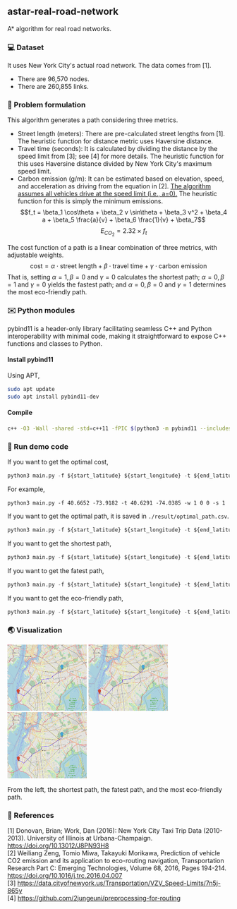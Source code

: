 ## astar-real-road-network
A* algorithm for real road networks.
### :computer: Dataset
It uses New York City's actual road network.
The data comes from [1].
- There are 96,570 nodes.
- There are 260,855 links.
### :memo: Problem formulation
This algorithm generates a path considering three metrics.
- Street length (meters): There are pre-calculated street lengths from [1]. The heuristic function for distance metric uses Haversine distance.
- Travel time (seconds): It is calculated by dividing the distance by the speed limit from [3]; see [4] for more details. The heuristic function for this uses Haversine distance divided by New York City's maximum speed limit.
- Carbon emission (g/m): It can be estimated based on elevation, speed, and acceleration as driving from the equation in [2]. <ins>The algorithm assumes all vehicles drive at the speed limit (i.e., a=0).</ins> The heuristic function for this is simply the minimum emissions.  
$$f_t = \beta_1 \cos\theta + \beta_2 v \sin\theta + \beta_3 v^2 + \beta_4 a + \beta_5 \frac{a}{v} + \beta_6 \frac{1}{v} + \beta_7$$
$$E_{CO_2} = 2.32 \times f_t$$

The cost function of a path is a linear combination of three metrics, with adjustable weights.
$$\text{cost} = \alpha \cdot \text{street length} + \beta \cdot \text{travel time} + \gamma \cdot \text{carbon emission}$$
That is, setting $\alpha=1, \beta=0$ and $\gamma=0$ calculates the shortest path; $\alpha=0, \beta=1$ and $\gamma=0$ yields the fastest path; and $\alpha=0, \beta=0$ and $\gamma=1$ determines the most eco-friendly path.
### :envelope: Python modules
pybind11 is a header-only library facilitating seamless C++ and Python interoperability with minimal code, making it straightforward to expose C++ functions and classes to Python.
#### Install pybind11
Using APT,
```bash
sudo apt update
sudo apt install pybind11-dev
```
#### Compile
```bash
c++ -O3 -Wall -shared -std=c++11 -fPIC $(python3 -m pybind11 --includes) astar.h astar.cpp planner.cpp -o planner.so
```
### :runner: Run demo code
If you want to get the optimal cost,
```python
python3 main.py -f ${start_latitude} ${start_longitude} -t ${end_latitude} ${end_longitude} -w ${alpha} ${beta} ${gamma} -s 1
```
For example,
```python3
python3 main.py -f 40.6652 -73.9182 -t 40.6291 -74.0385 -w 1 0 0 -s 1
```
If you want to get the optimal path, it is saved in `./result/optimal_path.csv`.
```python
python3 main.py -f ${start_latitude} ${start_longitude} -t ${end_latitude} ${end_longitude} -w ${alpha} ${beta} ${gamma} -s 0
```
If you want to get the shortest path,
```python
python3 main.py -f ${start_latitude} ${start_longitude} -t ${end_latitude} ${end_longitude} -w 1 0 0 -s ${save_or_not}
```
If you want to get the fatest path,
```python
python3 main.py -f ${start_latitude} ${start_longitude} -t ${end_latitude} ${end_longitude} -w 0 1 0 -s ${save_or_not}
```
If you want to get the eco-friendly path,
```python
python3 main.py -f ${start_latitude} ${start_longitude} -t ${end_latitude} ${end_longitude} -w 0 0 1 -s ${save_or_not}
```
### :earth_asia: Visualization
<img src="./img/shortest.png" width="180" height="150"> <img src="./img/fatest.png" width="180" height="150"> <img src="./img/eco_friendly.png" width="180" height="150">

From the left, the shortest path, the fatest path, and the most eco-friendly path.

### :pushpin: References
[1] Donovan, Brian; Work, Dan (2016): New York City Taxi Trip Data (2010-2013). University of Illinois at Urbana-Champaign. https://doi.org/10.13012/J8PN93H8  
[2] Weiliang Zeng, Tomio Miwa, Takayuki Morikawa,
Prediction of vehicle CO2 emission and its application to eco-routing navigation, Transportation Research Part C: Emerging Technologies,
Volume 68, 2016, Pages 194-214. https://doi.org/10.1016/j.trc.2016.04.007  
[3] https://data.cityofnewyork.us/Transportation/VZV_Speed-Limits/7n5j-865y  
[4] https://github.com/2jungeuni/preprocessing-for-routing